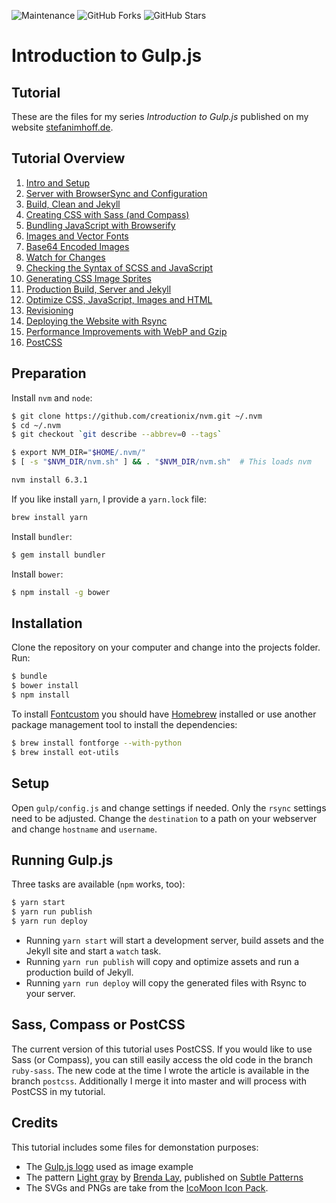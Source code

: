 ![Maintenance](https://img.shields.io/maintenance/yes/2020.svg)
![GitHub Forks](https://img.shields.io/github/forks/kogakure/gulp-tutorial.svg?style=social&label=Fork)
![GitHub Stars](https://img.shields.io/github/stars/kogakure/gulp-tutorial.svg?style=social&label=Star)

# Introduction to Gulp.js

## Tutorial
These are the files for my series *Introduction to Gulp.js* published on my website [stefanimhoff.de](http://stefanimhoff.de/).

## Tutorial Overview
1. [Intro and Setup](http://stefanimhoff.de/2014/gulp-tutorial-1-intro-setup)
2. [Server with BrowserSync and Configuration](http://stefanimhoff.de/2014/gulp-tutorial-2-development-server-browsersync-configuration/)
3. [Build, Clean and Jekyll](http://stefanimhoff.de/2014/gulp-tutorial-3-build-clean-jekyll/)
4. [Creating CSS with Sass (and Compass)](http://stefanimhoff.de/2014/gulp-tutorial-4-css-generation-sass/)
5. [Bundling JavaScript with Browserify](http://stefanimhoff.de/2014/gulp-tutorial-5-javascripts-browserify/)
6. [Images and Vector Fonts](http://stefanimhoff.de/2014/gulp-tutorial-6-images-vector-fonts/)
7. [Base64 Encoded Images](http://stefanimhoff.de/2014/gulp-tutorial-7-base64/)
8. [Watch for Changes](http://stefanimhoff.de/2014/gulp-tutorial-8-watch/)
9. [Checking the Syntax of SCSS and JavaScript](http://stefanimhoff.de/2014/gulp-tutorial-9-linting-scss-and-javascript/)
10. [Generating CSS Image Sprites](http://stefanimhoff.de/2014/gulp-tutorial-10-generating-sprites/)
11. [Production Build, Server and Jekyll](http://stefanimhoff.de/2014/gulp-tutorial-11-production-build-server-and-jekyll/)
12. [Optimize CSS, JavaScript, Images and HTML](http://stefanimhoff.de/2014/gulp-tutorial-12-optimize-css-javascript-images-and-html/)
13. [Revisioning](http://stefanimhoff.de/2014/gulp-tutorial-13-revisioning/)
14. [Deploying the Website with Rsync](http://stefanimhoff.de/2014/gulp-tutorial-14-deploying-the-website/)
15. [Performance Improvements with WebP and Gzip](http://stefanimhoff.de/2014/gulp-tutorial-15-performance-improvements-webp-gzip/)
16. [PostCSS](http://stefanimhoff.de/2015/gulp-tutorial-16-postcss/)

## Preparation

Install `nvm` and `node`:

```sh
$ git clone https://github.com/creationix/nvm.git ~/.nvm
$ cd ~/.nvm
$ git checkout `git describe --abbrev=0 --tags`
```

```sh
$ export NVM_DIR="$HOME/.nvm/"
$ [ -s "$NVM_DIR/nvm.sh" ] && . "$NVM_DIR/nvm.sh"  # This loads nvm
```

```sh
nvm install 6.3.1
```

If you like install `yarn`, I provide a `yarn.lock` file:

```sh
brew install yarn
```

Install `bundler`:

```sh
$ gem install bundler
```

Install `bower`:

```sh
$ npm install -g bower
```

## Installation

Clone the repository on your computer and change into the projects folder. Run:

```sh
$ bundle
$ bower install
$ npm install
```

To install  [Fontcustom](http://fontcustom.com/) you should have [Homebrew](http://brew.sh/) installed or use another package management tool to install the dependencies:

```sh
$ brew install fontforge --with-python
$ brew install eot-utils
```

## Setup

Open `gulp/config.js` and change settings if needed. Only the `rsync` settings need to be adjusted. Change the `destination` to a path on your webserver and change `hostname` and `username`.

## Running Gulp.js

Three tasks are available (`npm` works, too):

```sh
$ yarn start
$ yarn run publish
$ yarn run deploy
```

- Running `yarn start` will start a development server, build assets and the Jekyll site and start a `watch` task.
- Running `yarn run publish` will copy and optimize assets and run a production build of Jekyll.
- Running `yarn run deploy` will copy the generated files with Rsync to your server.

## Sass, Compass or PostCSS

The current version of this tutorial uses PostCSS. If you would like to use Sass (or Compass), you can still easily access the old code in the branch `ruby-sass`. The new code at the time I wrote the article is available in the branch `postcss`. Additionally I merge it into master and will process with PostCSS in my tutorial.

## Credits

This tutorial includes some files for demonstation purposes:

- The [Gulp.js logo](http://gulpjs.com/) used as image example
- The pattern [Light gray](http://subtlepatterns.com/light-fray/) by [Brenda Lay](http://poisones.tumblr.com/), published on [Subtle Patterns](http://subtlepatterns.com/)
- The SVGs and PNGs are take from the [IcoMoon Icon Pack](https://icomoon.io/#icons-icomoon).
